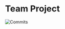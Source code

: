 # Team Project

![Commits](https://img.shields.io/github/commit-activity/m/Kravetsin/project-W3CanD01T?style=for-the-badge)